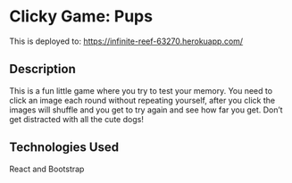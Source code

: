 # Clicky Game: Pups 

 This is deployed to: https://infinite-reef-63270.herokuapp.com/ 

## Description 

This is a fun little game where you try to test your memory. You need to click an image each round without repeating yourself, after you click the images will shuffle and you get to try again and see how far you get. Don’t get distracted with all the cute dogs! 

## Technologies Used 

React and Bootstrap 
